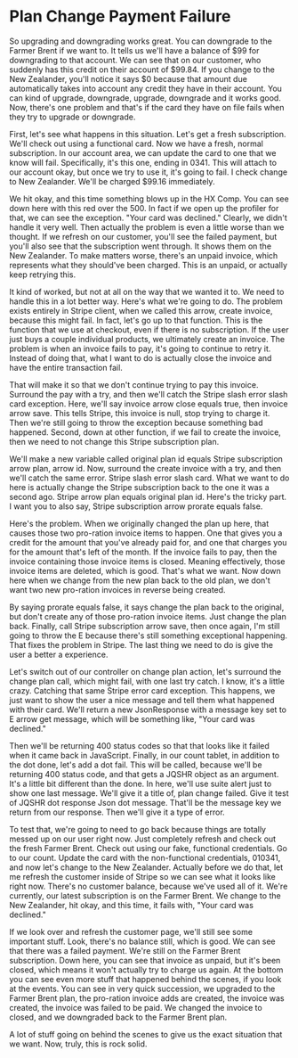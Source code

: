 # Plan Change Payment Failure

So upgrading and downgrading works great. You can downgrade to the Farmer Brent if we want to. It tells us we'll have a balance of $99 for downgrading to that account. We can see that on our customer, who suddenly has this credit on their account of $99.84. If you change to the New Zealander, you'll notice it says $0 because that amount due automatically takes into account any credit they have in their account. You can kind of upgrade, downgrade, upgrade, downgrade and it works good. Now, there's one problem and that's if the card they have on file fails when they try to upgrade or downgrade.

First, let's see what happens in this situation. Let's get a fresh subscription. We'll check out using a functional card. Now we have a fresh, normal subscription. In our account area, we can update the card to one that we know will fail. Specifically, it's this one, ending in 0341. This will attach to our account okay, but once we try to use it, it's going to fail. I check change to New Zealander. We'll be charged $99.16 immediately.

We hit okay, and this time something blows up in the HX Comp. You can see down here with this red over the 500. In fact if we open up the profiler for that, we can see the exception. "Your card was declined." Clearly, we didn't handle it very well. Then actually the problem is even a little worse than we thought. If we refresh on our customer, you'll see the failed payment, but you'll also see that the subscription went through. It shows them on the New Zealander. To make matters worse, there's an unpaid invoice, which represents what they should've been charged. This is an unpaid, or actually keep retrying this.

It kind of worked, but not at all on the way that we wanted it to. We need to handle this in a lot better way. Here's what we're going to do. The problem exists entirely in Stripe client, when we called this arrow, create invoice, because this might fail. In fact, let's go up to that function. This is the function that we use at checkout, even if there is no subscription. If the user just buys a couple individual products, we ultimately create an invoice. The problem is when an invoice fails to pay, it's going to continue to retry it. Instead of doing that, what I want to do is actually close the invoice and have the entire transaction fail.

That will make it so that we don't continue trying to pay this invoice. Surround the pay with a try, and then we'll catch the Stripe slash error slash card exception. Here, we'll say invoice arrow close equals true, then invoice arrow save. This tells Stripe, this invoice is null, stop trying to charge it. Then we're still going to throw the exception because something bad happened. Second, down at other function, if we fail to create the invoice, then we need to not change this Stripe subscription plan.

We'll make a new variable called original plan id equals Stripe subscription arrow plan, arrow id. Now, surround the create invoice with a try, and then we'll catch the same error. Stripe slash error slash card. What we want to do here is actually change the Stripe subscription back to the one it was a second ago. Stripe arrow plan equals original plan id. Here's the tricky part. I want you to also say, Stripe subscription arrow prorate equals false.

Here's the problem. When we originally changed the plan up here, that causes those two pro-ration invoice items to happen. One that gives you a credit for the amount that you've already paid for, and one that charges you for the amount that's left of the month. If the invoice fails to pay, then the invoice containing those invoice items is closed. Meaning effectively, those invoice items are deleted, which is good. That's what we want. Now down here when we change from the new plan back to the old plan, we don't want two new pro-ration invoices in reverse being created.

By saying prorate equals false, it says change the plan back to the original, but don't create any of those pro-ration invoice items. Just change the plan back. Finally, call Stripe subscription arrow save, then once again, I'm still going to throw the E because there's still something exceptional happening. That fixes the problem in Stripe. The last thing we need to do is give the user a better a experience.

Let's switch out of our controller on change plan action, let's surround the change plan call, which might fail, with one last try catch. I know, it's a little crazy. Catching that same Stripe error card exception. This happens, we just want to show the user a nice message and tell them what happened with their card. We'll return a new JsonResponse with a message key set to E arrow get message, which will be something like, "Your card was declined."

Then we'll be returning 400 status codes so that that looks like it failed when it came back in JavaScript. Finally, in our count tablet, in addition to the dot done, let's add a dot fail. This will be called, because we'll be returning 400 status code, and that gets a JQSHR object as an argument. It's a little bit different than the done. In here, we'll use suite alert just to show one last message. We'll give it a title of, plan change failed. Give it test of JQSHR dot response Json dot message. That'll be the message key we return from our response. Then we'll give it a type of error.

To test that, we're going to need to go back because things are totally messed up on our user right now. Just completely refresh and check out the fresh Farmer Brent. Check out using our fake, functional credentials. Go to our count. Update the card with the non-functional credentials, 010341, and now let's change to the New Zealander. Actually before we do that, let me refresh the customer inside of Stripe so we can see what it looks like right now. There's no customer balance, because we've used all of it. We're currently, our latest subscription is on the Farmer Brent. We change to the New Zealander, hit okay, and this time, it fails with, "Your card was declined."

If we look over and refresh the customer page, we'll still see some important stuff. Look, there's no balance still, which is good. We can see that there was a failed payment. We're still on the Farmer Brent subscription. Down here, you can see that invoice as unpaid, but it's been closed, which means it won't actually try to charge us again. At the bottom you can see even more stuff that happened behind the scenes, if you look at the events. You can see in very quick succession, we upgraded to the Farmer Brent plan, the pro-ration invoice adds are created, the invoice was created, the invoice was failed to be paid. We changed the invoice to closed, and we downgraded back to the Farmer Brent plan.

A lot of stuff going on behind the scenes to give us the exact situation that we want. Now, truly, this is rock solid.

